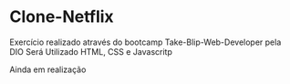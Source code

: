 # Clone-Netflix
Exercício realizado através do bootcamp Take-Blip-Web-Developer pela DIO
Será Utilizado HTML, CSS e Javascritp 


Ainda em realização
